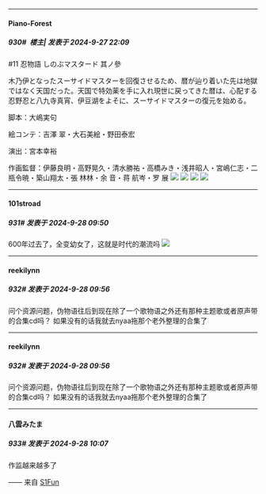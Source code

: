 ﻿
*****

####  Piano-Forest  
##### 930#         楼主| 发表于 2024-9-27 22:09

#11 忍物語 しのぶマスタード 其ノ參

木乃伊となったスーサイドマスターを回復させるため、暦が辿り着いた先は地獄ではなく天国だった。天国で特効薬を手に入れ現世に戻ってきた暦は、心配する忍野忍と八九寺真宵、伊豆湖をよそに、スーサイドマスターの復元を始める。

脚本：大嶋実句

絵コンテ：吉澤 翠・大石美絵・野田泰宏

演出：宮本幸裕

作画監督：伊藤良明・高野晃久・清水勝祐・高橋みき・浅井昭人・宮嶋仁志・二瓶令暁・築山翔太・張 林林・余 音・蒋 航岑・罗 展
<img src="https://p.sda1.dev/19/133f18edce2f0924ec27fb9dc1fb433e/story_3706_photo_1727341690551276840.jpg" referrerpolicy="no-referrer">
<img src="https://p.sda1.dev/19/23b6e5e1b9babd13cb65f58067c61c8c/story_3706_photo_1727341690889174898.jpg" referrerpolicy="no-referrer">
<img src="https://p.sda1.dev/19/86dd23cad251f93a369b4a729d611a49/story_3706_photo_1727341691162233634.jpg" referrerpolicy="no-referrer">
<img src="https://p.sda1.dev/19/72abc5338f7d50baad2825fe489b9a57/story_3706_photo_1727341691388483538.jpg" referrerpolicy="no-referrer">


*****

####  101stroad  
##### 931#       发表于 2024-9-28 09:50

600年过去了，全变幼女了，这就是时代的潮流吗 <img src="https://static.saraba1st.com/image/smiley/face2017/066.png" referrerpolicy="no-referrer">


*****

####  reekilynn  
##### 932#       发表于 2024-9-28 09:56

问个资源问题，伪物语往后到现在除了一个歌物语之外还有那种主题歌或者原声带的合集cd吗？
如果没有的话我就去nyaa拖那个老外整理的合集了


*****

####  reekilynn  
##### 932#       发表于 2024-9-28 09:56

问个资源问题，伪物语往后到现在除了一个歌物语之外还有那种主题歌或者原声带的合集cd吗？
如果没有的话我就去nyaa拖那个老外整理的合集了


*****

####  八雲みたま  
##### 933#       发表于 2024-9-28 10:07

作监越来越多了

—— 来自 [S1Fun](https://s1fun.koalcat.com)

